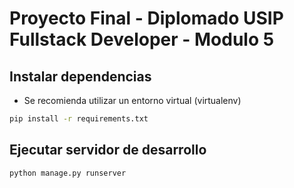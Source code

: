 # Proyecto Final - Diplomado USIP Fullstack Developer - Modulo 5

## Instalar dependencias

- Se recomienda utilizar un entorno virtual (virtualenv)

```sh
pip install -r requirements.txt
```

## Ejecutar servidor de desarrollo

```sh
python manage.py runserver
```